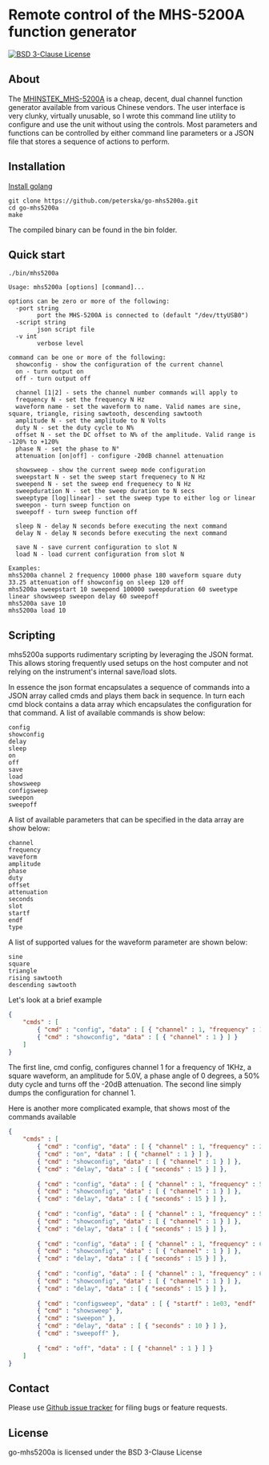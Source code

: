 Remote control of the MHS-5200A function generator
===========

[![BSD 3-Clause License](http://img.shields.io/badge/bsd-3-clause.svg)](./LICENSE)

About
-----

The [MHINSTEK_MHS-5200A](https://sigrok.org/wiki/MHINSTEK_MHS-5200A "MHINSTEK_MHS-5200A on sigrok") is a cheap, decent, dual channel function generator available from various Chinese vendors. The user interface is very clunky, virtually unusable, so I wrote this command line utility to configure and use the unit without using the controls. Most parameters and functions can be controlled by either command line parameters or a JSON file that stores a sequence of actions to perform.


Installation
------------

[Install golang](https://golang.org/doc/install)

```
git clone https://github.com/peterska/go-mhs5200a.git
cd go-mhs5200a
make
```

The compiled binary can be found in the bin folder.

Quick start
-----------

```
./bin/mhs5200a

Usage: mhs5200a [options] [command]...

options can be zero or more of the following:
  -port string
    	port the MHS-5200A is connected to (default "/dev/ttyUSB0")
  -script string
    	json script file
  -v int
    	verbose level

command can be one or more of the following:
  showconfig - show the configuration of the current channel
  on - turn output on
  off - turn output off

  channel [1|2] - sets the channel number commands will apply to
  frequency N - set the frequency N Hz
  waveform name - set the waveform to name. Valid names are sine, square, triangle, rising sawtooth, descending sawtooth
  amplitude N - set the amplitude to N Volts
  duty N - set the duty cycle to N%
  offset N - set the DC offset to N% of the amplitude. Valid range is -120% to +120%
  phase N - set the phase to N°
  attenuation [on|off] - configure -20dB channel attenuation

  showsweep - show the current sweep mode configuration
  sweepstart N - set the sweep start frequenecy to N Hz
  sweepend N - set the sweep end frequenecy to N Hz
  sweepduration N - set the sweep duration to N secs
  sweeptype [log|linear] - set the sweep type to either log or linear
  sweepon - turn sweep function on
  sweepoff - turn sweep function off

  sleep N - delay N seconds before executing the next command
  delay N - delay N seconds before executing the next command

  save N - save current configuration to slot N
  load N - load current configuration from slot N

Examples:
mhs5200a channel 2 frequency 10000 phase 180 waveform square duty 33.25 attenuation off showconfig on sleep 120 off
mhs5200a sweepstart 10 sweepend 100000 sweepduration 60 sweetype linear showsweep sweepon delay 60 sweepoff
mhs5200a save 10
mhs5200a load 10
````

Scripting
---------

mhs5200a supports rudimentary scripting by leveraging the JSON format. This allows storing frequently used setups on the host computer and not relying on the instrument's internal save/load slots.

In essence the json format encapsulates a sequence of commands into a JSON array called cmds and plays them back in sequence. In turn each cmd block contains a data array which encapsulates the configuration for that command.
A list of available commands is show below:
````
config
showconfig
delay
sleep
on
off
save
load
showsweep
configsweep
sweepon
sweepoff
````
A list of available parameters that can be specified in the data array are show below:
````
channel
frequency
waveform
amplitude
phase
duty
offset
attenuation
seconds
slot
startf
endf
type
````
A list of supported values for the waveform parameter are shown below:
````
sine
square
triangle
rising sawtooth
descending sawtooth
````
Let's look at a brief example
````JSON
{
    "cmds" : [
        { "cmd" : "config", "data" : [ { "channel" : 1, "frequency" : 1.0e03, "waveform" : "square", "amplitude" : 5.0, "phase" : 0.0, "duty" : 50.0, "attenuation" : false } ] },
        { "cmd" : "showconfig", "data" : [ { "channel" : 1 } ] }
    ]
}
````
The first line, cmd config, configures channel 1 for a frequency of 1KHz, a square waveform, an amplitude for 5.0V, a phase angle of 0 degrees, a 50% duty cycle and turns off the -20dB attenuation.
The second line simply dumps the configuration for channel 1.

Here is another more complicated example, that shows most of the commands available
````JSON
{
    "cmds" : [
        { "cmd" : "config", "data" : [ { "channel" : 1, "frequency" : 25e03, "waveform" : "square", "amplitude" : 5.0, "phase" : 90.0, "duty" : 33.3, "attenuation" : false } ] },
        { "cmd" : "on", "data" : [ { "channel" : 1 } ] },
        { "cmd" : "showconfig", "data" : [ { "channel" : 1 } ] },
        { "cmd" : "delay", "data" : [ { "seconds" : 15 } ] },
        
        { "cmd" : "config", "data" : [ { "channel" : 1, "frequency" : 50e03, "waveform" : "sine", "amplitude" : 3.3, "phase" : 180.0, "duty" : 50.0, "attenuation" : false } ] },
        { "cmd" : "showconfig", "data" : [ { "channel" : 1 } ] },
        { "cmd" : "delay", "data" : [ { "seconds" : 15 } ] },
        
        { "cmd" : "config", "data" : [ { "channel" : 1, "frequency" : 55e03, "waveform" : "triangle", "amplitude" : 5.0, "phase" : 0.0, "duty" : 75.0, "attenuation" : false } ] },
        { "cmd" : "showconfig", "data" : [ { "channel" : 1 } ] },
        { "cmd" : "delay", "data" : [ { "seconds" : 15 } ] },
        
        { "cmd" : "config", "data" : [ { "channel" : 1, "frequency" : 60e03, "waveform" : "rising sawtooth", "amplitude" : 5.0, "phase" : 0.0, "duty" : 50.0, "attenuation" : false } ] },
        { "cmd" : "showconfig", "data" : [ { "channel" : 1 } ] },
        { "cmd" : "delay", "data" : [ { "seconds" : 15 } ] },
        
        { "cmd" : "config", "data" : [ { "channel" : 1, "frequency" : 65e03, "waveform" : "descending sawtooth", "amplitude" : 5.0, "phase" : 0.0, "duty" : 50.0, "attenuation" : false } ] },
        { "cmd" : "showconfig", "data" : [ { "channel" : 1 } ] },
        { "cmd" : "delay", "data" : [ { "seconds" : 15 } ] },
        
        { "cmd" : "configsweep", "data" : [ { "startf" : 1e03, "endf" : 100e03, "seconds" : 10, "type" : "log", "waveform": "square", "duty" : 50.0 } ] },
        { "cmd" : "showsweep" },
        { "cmd" : "sweepon" },
        { "cmd" : "delay", "data" : [ { "seconds" : 10 } ] },
        { "cmd" : "sweepoff" },
        
        { "cmd" : "off", "data" : [ { "channel" : 1 } ] }
    ]
}
````


Contact
-------

Please use [Github issue tracker](https://github.com/peterska/go-mhs5200a/issues) for filing bugs or feature requests.

License
-------

go-mhs5200a is licensed under the BSD 3-Clause License
